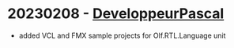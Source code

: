 # 20230208 - [DeveloppeurPascal](https://github.com/DeveloppeurPascal)

* added VCL and FMX sample projects for Olf.RTL.Language unit
